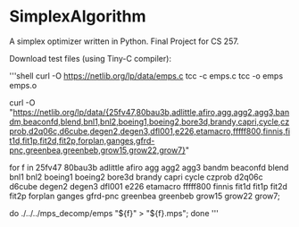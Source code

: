 # SimplexAlgorithm
 A simplex optimizer written in Python. Final Project for CS 257.
 
Download test files (using Tiny-C compiler): 

'''shell
curl -O https://netlib.org/lp/data/emps.c
tcc -c emps.c
tcc -o emps emps.o

curl -O "https://netlib.org/lp/data/{25fv47,80bau3b,adlittle,afiro,agg,agg2,agg3,bandm,beaconfd,blend,bnl1,bnl2,boeing1,boeing2,bore3d,brandy,capri,cycle,czprob,d2q06c,d6cube,degen2,degen3,dfl001,e226,etamacro,fffff800,finnis,fit1d,fit1p,fit2d,fit2p,forplan,ganges,gfrd-pnc,greenbea,greenbeb,grow15,grow22,grow7}"



for f in 25fv47 80bau3b adlittle afiro agg agg2 agg3 bandm beaconfd blend bnl1 bnl2 boeing1 boeing2 bore3d brandy capri cycle czprob d2q06c d6cube degen2 degen3 dfl001 e226 etamacro fffff800 finnis fit1d fit1p fit2d fit2p forplan ganges gfrd-pnc greenbea greenbeb grow15 grow22 grow7;

do ./../../mps_decomp/emps "${f}" > "${f}.mps";
done
'''
